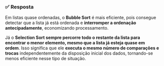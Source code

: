 
### ✅ Resposta

Em listas quase ordenadas, o **Bubble Sort** é mais eficiente, pois consegue detectar que a lista já está ordenada e **interromper a ordenação antecipadamente**, economizando processamento.

Já o **Selection Sort sempre percorre todo o restante da lista para encontrar o menor elemento, mesmo que a lista já esteja quase em ordem**. Isso significa que ele **executa o mesmo número de comparações e trocas** independentemente da disposição inicial dos dados, tornando-se menos eficiente nesse tipo de situação.
